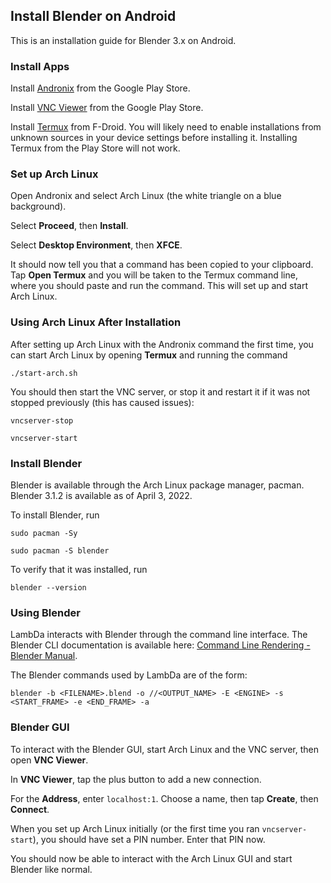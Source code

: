## Install Blender on Android

This is an installation guide for Blender 3.x on Android.

### Install Apps

Install
[Andronix](https://play.google.com/store/apps/details?id=studio.com.techriz.andronix&hl=en_US&gl=US)
from the Google Play Store.

Install
[VNC Viewer](https://play.google.com/store/apps/details?id=com.realvnc.viewer.android&hl=en_US&gl=US)
from the Google Play Store.

Install [Termux](https://f-droid.org/en/packages/com.termux/) from F-Droid.
You will likely need to enable installations from unknown sources in your
device settings before installing it.
Installing Termux from the Play Store will not work.

### Set up Arch Linux

Open Andronix and select Arch Linux (the white triangle on a blue background).

Select **Proceed**, then **Install**.

Select **Desktop Environment**, then **XFCE**.

It should now tell you that a command has been copied to your clipboard. Tap
**Open Termux** and you will be taken to the Termux command line, where you
should paste and run the command. This will set up and start Arch Linux.

### Using Arch Linux After Installation

After setting up Arch Linux with the Andronix command the first time, you can
start Arch Linux by opening **Termux** and running the command

```./start-arch.sh```

You should then start the VNC server, or stop it and restart it if it was not
stopped previously (this has caused issues):

```vncserver-stop```

```vncserver-start```

### Install Blender

Blender is available through the Arch Linux package manager, pacman.
Blender 3.1.2 is available as of April 3, 2022.

To install Blender, run

```sudo pacman -Sy```

```sudo pacman -S blender```

To verify that it was installed, run

```blender --version```

### Using Blender

LambDa interacts with Blender through the command line interface.
The Blender CLI documentation is available here:
[Command Line Rendering - Blender Manual](https://docs.blender.org/manual/en/latest/advanced/command_line/render.html).

The Blender commands used by LambDa are of the form:

```blender -b <FILENAME>.blend -o //<OUTPUT_NAME> -E <ENGINE> -s <START_FRAME> -e <END_FRAME> -a```

### Blender GUI

To interact with the Blender GUI, start Arch Linux and the VNC server, then open
**VNC Viewer**.

In **VNC Viewer**, tap the plus button to add a new connection.

For the **Address**, enter `localhost:1`. Choose a name, then tap **Create**, then **Connect**.

When you set up Arch Linux initially (or the first time you ran
`vncserver-start`), you should have set a PIN number. Enter that PIN now.

You should now be able to interact with the Arch Linux GUI and start Blender
like normal.
